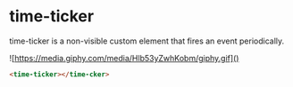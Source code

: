 # time-ticker

time-ticker is a non-visible custom element that fires an event periodically.

![https://media.giphy.com/media/Hlb53yZwhKobm/giphy.gif]()

```html
<time-ticker></time-cker>
```
